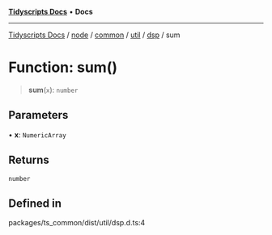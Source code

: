 [**Tidyscripts Docs**](../../../../../../../../../README.md) • **Docs**

***

[Tidyscripts Docs](../../../../../../../../../globals.md) / [node](../../../../../../../README.md) / [common](../../../../../README.md) / [util](../../../README.md) / [dsp](../README.md) / sum

# Function: sum()

> **sum**(`x`): `number`

## Parameters

• **x**: `NumericArray`

## Returns

`number`

## Defined in

packages/ts\_common/dist/util/dsp.d.ts:4
